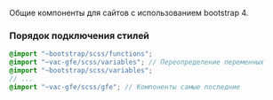 Общие компоненты для сайтов с использованием bootstrap 4.

### Порядок подключения стилей

```scss
@import "~bootstrap/scss/functions";
@import "~vac-gfe/scss/variables"; // Переопределение переменных
@import "~bootstrap/scss/variables";
// ...
@import "~vac-gfe/scss/gfe"; // Компоненты самые последние
```
